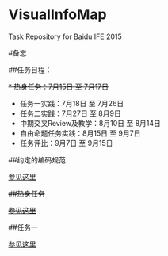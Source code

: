 # VisualInfoMap
Task Repository for Baidu IFE 2015

#备忘

##任务日程：

~~* 热身任务：7月15日 至 7月17日~~
* 任务一实践：7月18日 至 7月26日
* 任务二实践：7月27日 至 8月9日
* 中期交叉Review及教学：8月10日 至 8月14日
* 自由命题任务实践：8月15日 至 9月7日
* 任务评比：9月7日 至 9月15日

##约定的编码规范

[参见这里](https://github.com/ecomfe/spec)

~~##热身任务~~

~~[参见这里](https://github.com/baidu-ife/ife/blob/master/2015_summer/task/warm_up.md)~~

##任务一

[参见这里](https://github.com/baidu-ife/ife/blob/master/2015_summer/task/vis_yangfan_01.md)
